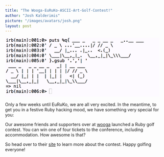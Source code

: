 ```yaml
---
title: "The Wooga-EuRuKo-ASCII-Art-Golf-Contest!"
author: "Josh Kalderimis"
picture: "/images/avatars/josh.png"
layout: post
---
```


![EuRuKo Golf](/images/blog/euruko-golf.png)

Only a few weeks until EuRuKo, we are all very excited. In the meantime, to get you in a festive Ruby hacking mood, we have something very special for you: 

Our awesome friends and supporters over at [wooga](http://www.wooga.com) launched a Ruby golf contest. You can win one of four tickets to the conference, including accommodation. How awesome is that?

So head over to their [site](http://www.wooga.com/2012/05/euruko/) to learn more about the contest. Happy golfing everyone!
